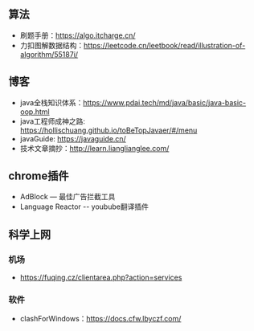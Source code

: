 ## 算法
* 刷题手册：https://algo.itcharge.cn/
* 力扣图解数据结构：https://leetcode.cn/leetbook/read/illustration-of-algorithm/55187i/

## 博客
* java全栈知识体系：https://www.pdai.tech/md/java/basic/java-basic-oop.html
* java工程师成神之路: https://hollischuang.github.io/toBeTopJavaer/#/menu
* javaGuide: https://javaguide.cn/
* 技术文章摘抄：http://learn.lianglianglee.com/

## chrome插件
* AdBlock — 最佳广告拦截工具
* Language Reactor -- youbube翻译插件

## 科学上网
### 机场
* https://fuqing.cz/clientarea.php?action=services
### 软件
* clashForWindows：https://docs.cfw.lbyczf.com/